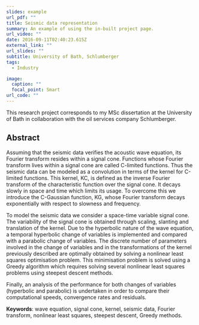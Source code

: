 ```yaml
---
slides: example
url_pdf: ""
title: Seismic data representation
summary: An example of using the in-built project page.
url_video: ""
date: 2016-09-11T02:40:23.615Z
external_link: ""
url_slides: ""
subtitle: University of Bath, Schlumberger
tags:
  - Industry

image:
  caption: ""
  focal_point: Smart
url_code: ""
---
```

This research project corresponds to my MSc dissertation at the University of Bath in collaboration with the oil services company Schlumberger.

## Abstract
Assuming that the seismic data verifies the acoustic wave equation, its Fourier transform resides within a signal cone. Functions whose Fourier transform lives within a signal cone are called C-limited functions. Thus the seismic data can be modeled as a convolution in terms of the kernel for C-limited functions. This kernel, KC, is defined as the inverse Fourier transform of the characteristic function over the signal cone. It decays slowly in space and time which limits its usage. To overcome this we introduce the C-Gaussian function, KG, whose Fourier transform decays exponentially with respect to slowness and frequency.

To model the seismic data we consider a space-time variable signal cone. The variability of the signal cone is obtained through scaling, slanting and translation of the kernel. Due to the hyperbolic nature of the wave equation, a temporal hyperbolic change of variables is implemented and compared with a parabolic change of variables. The discrete number of parameters involved in the change of variables and in the transformations of the kernel previously described are optimally obtained by solving a nonlinear least squares optimisation problem. This minimisation problem is solved using a Greedy algorithm which requires solving several nonlinear least squares problems using steepest descent methods.

Finally, an analysis of the performance for both changes of variables (hyperbolic and parabolic) is undertaken in order to compare their computational speeds, convergence rates and residuals.

**Keywords**: wave equation, signal cone, kernel, seismic data, Fourier transform, nonlinear least squares, steepest descent, Greedy methods.
